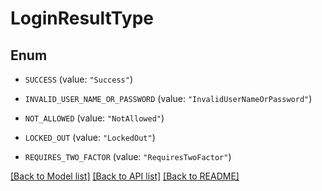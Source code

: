 # LoginResultType

## Enum


* `SUCCESS` (value: `"Success"`)

* `INVALID_USER_NAME_OR_PASSWORD` (value: `"InvalidUserNameOrPassword"`)

* `NOT_ALLOWED` (value: `"NotAllowed"`)

* `LOCKED_OUT` (value: `"LockedOut"`)

* `REQUIRES_TWO_FACTOR` (value: `"RequiresTwoFactor"`)


[[Back to Model list]](../README.md#documentation-for-models) [[Back to API list]](../README.md#documentation-for-api-endpoints) [[Back to README]](../README.md)


